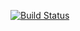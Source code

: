 [![Build Status](https://travis-ci.org/Alexey911/TravisTest.png?branch=master)](https://travis-ci.org/Alexey911/ReactiveIO)